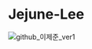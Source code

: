 # Jejune-Lee

![github_이제준_ver1](https://user-images.githubusercontent.com/29723695/135609748-9996d594-0035-4393-a7ee-24ddb95956d3.png)
